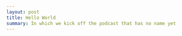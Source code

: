 ```yaml
---
layout: post
title: Hello World
summary: In which we kick off the podcast that has no name yet
---
```

